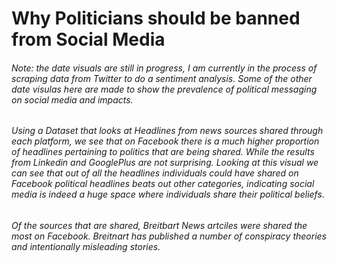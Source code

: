 
# Why Politicians should be banned from Social Media

###### Note: the date visuals are still in progress, I am currently in the process of scraping data from Twitter to do a sentiment analysis. Some of the other date visulas here are made to show the prevalence of political messaging on social media and impacts.


###### Using a Dataset that looks at Headlines from news sources shared through each platform, we see that on Facebook there is a much higher proportion of headlines pertaining to politics that are being shared. While the results from Linkedin and GooglePlus are not surprising. Looking at this visual we can see that out of all the headlines individuals could have shared on Facebook political headlines beats out other categories, indicating social media is indeed a huge space where individuals share their political beliefs. 

###### Of the sources that are shared, Breitbart News artciles were shared the most on Facebook. Breitnart has published a number of conspiracy theories and intentionally misleading stories. 


<div class="flourish-embed flourish-hierarchy" data-src="visualisation/11892808"><script src="https://public.flourish.studio/resources/embed.js"></script></div>


